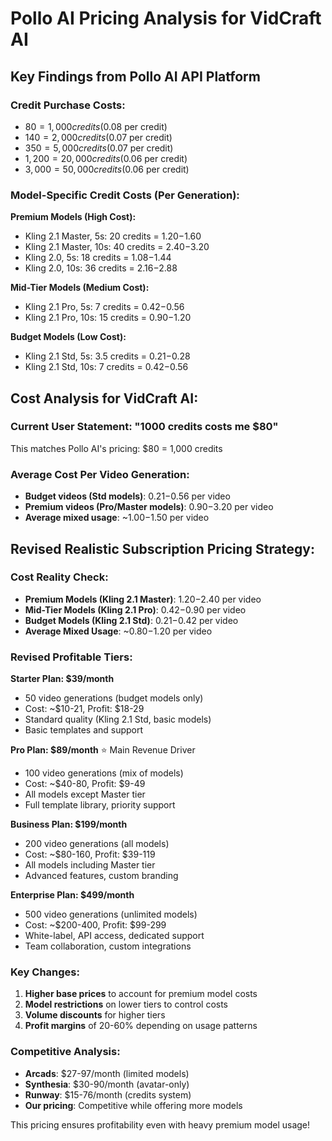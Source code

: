 # Pollo AI Pricing Analysis for VidCraft AI

## Key Findings from Pollo AI API Platform

### Credit Purchase Costs:
- $80 = 1,000 credits ($0.08 per credit)
- $140 = 2,000 credits ($0.07 per credit)
- $350 = 5,000 credits ($0.07 per credit)
- $1,200 = 20,000 credits ($0.06 per credit)
- $3,000 = 50,000 credits ($0.06 per credit)

### Model-Specific Credit Costs (Per Generation):

**Premium Models (High Cost):**
- Kling 2.1 Master, 5s: 20 credits = $1.20-$1.60
- Kling 2.1 Master, 10s: 40 credits = $2.40-$3.20
- Kling 2.0, 5s: 18 credits = $1.08-$1.44
- Kling 2.0, 10s: 36 credits = $2.16-$2.88

**Mid-Tier Models (Medium Cost):**
- Kling 2.1 Pro, 5s: 7 credits = $0.42-$0.56
- Kling 2.1 Pro, 10s: 15 credits = $0.90-$1.20

**Budget Models (Low Cost):**
- Kling 2.1 Std, 5s: 3.5 credits = $0.21-$0.28
- Kling 2.1 Std, 10s: 7 credits = $0.42-$0.56

## Cost Analysis for VidCraft AI:

### Current User Statement: "1000 credits costs me $80"
This matches Pollo AI's pricing: $80 = 1,000 credits

### Average Cost Per Video Generation:
- **Budget videos (Std models)**: $0.21-$0.56 per video
- **Premium videos (Pro/Master models)**: $0.90-$3.20 per video
- **Average mixed usage**: ~$1.00-$1.50 per video

## Revised Realistic Subscription Pricing Strategy:

### Cost Reality Check:
- **Premium Models (Kling 2.1 Master)**: $1.20-$2.40 per video
- **Mid-Tier Models (Kling 2.1 Pro)**: $0.42-$0.90 per video  
- **Budget Models (Kling 2.1 Std)**: $0.21-$0.42 per video
- **Average Mixed Usage**: ~$0.80-$1.20 per video

### Revised Profitable Tiers:

**Starter Plan: $39/month**
- 50 video generations (budget models only)
- Cost: ~$10-21, Profit: $18-29
- Standard quality (Kling 2.1 Std, basic models)
- Basic templates and support

**Pro Plan: $89/month** ⭐ Main Revenue Driver
- 100 video generations (mix of models)
- Cost: ~$40-80, Profit: $9-49
- All models except Master tier
- Full template library, priority support

**Business Plan: $199/month**
- 200 video generations (all models)
- Cost: ~$80-160, Profit: $39-119
- All models including Master tier
- Advanced features, custom branding

**Enterprise Plan: $499/month**
- 500 video generations (unlimited models)
- Cost: ~$200-400, Profit: $99-299
- White-label, API access, dedicated support
- Team collaboration, custom integrations

### Key Changes:
1. **Higher base prices** to account for premium model costs
2. **Model restrictions** on lower tiers to control costs
3. **Volume discounts** for higher tiers
4. **Profit margins** of 20-60% depending on usage patterns

### Competitive Analysis:
- **Arcads**: $27-97/month (limited models)
- **Synthesia**: $30-90/month (avatar-only)
- **Runway**: $15-76/month (credits system)
- **Our pricing**: Competitive while offering more models

This pricing ensures profitability even with heavy premium model usage!

